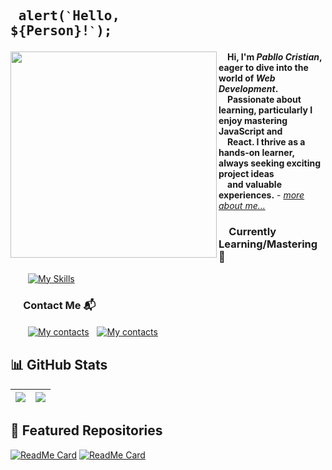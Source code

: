 ## <pre> alert(`` ` ``Hello, ${Person}!`` ` ``); </pre>
<img src="https://user-images.githubusercontent.com/74038190/212750996-938b257b-266c-45a7-9af7-655341c0f58b.gif" align="left" width="330px"> &emsp;<b>Hi, I'm _Pabllo Cristian_, eager to dive into the world of _Web Development_.<br />&emsp;Passionate about learning, particularly I enjoy mastering JavaScript and<br />&emsp;React. I thrive as a hands-on learner, always seeking exciting project ideas<br />&emsp;and valuable experiences.</b> - <a href="https://ikpc.github.io/portfolio/"><i>more about me...</i></a>

### &emsp;Currently Learning/Mastering 🔧
&emsp;&emsp;[![My Skills](https://skillicons.dev/icons?i=js,html,css,react,tailwind,vscode)](https://skillicons.dev)

### &emsp; Contact Me 📬
&emsp;&emsp;[![My contacts](https://skillicons.dev/icons?i=linkedin)](https://www.linkedin.com/in/pabllo-cristian-f-a926062b3)ﾠ[![My contacts](https://skillicons.dev/icons?i=gmail)](mailto:pabllo.dev@gmail.com)
<br/>
## 📊 GitHub Stats

| <img align="center" src="https://github-readme-stats.vercel.app/api?username=IkPc&show_icons=true&theme=tokyonight" /> | <img align="center" src="https://github-readme-stats.vercel.app/api/top-langs?username=IkPc&layout=compact&theme=tokyonight" /> |
| ------------- | ------------- |

## 📂 Featured Repositories
[![ReadMe Card](https://github-readme-stats.vercel.app/api/pin/?username=IkPc&repo=portfolio&theme=tokyonight)](https://github.com/IkPc/portfolio)
[![ReadMe Card](https://github-readme-stats.vercel.app/api/pin/?username=IkPc&repo=Curriculum-Vitae&theme=tokyonight)](https://github.com/IkPc/Curriculum-Vitae)
